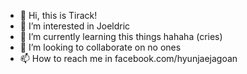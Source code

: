 - 👋 Hi, this is Tirack!
- 👀 I’m interested in Joeldric 
- 🌱 I’m currently learning this things hahaha (cries)
- 💞️ I’m looking to collaborate on no ones
- 📫 How to reach me in facebook.com/hyunjaejagoan

<!---
hyunjaero/hyunjaero is a ✨ special ✨ repository because its `README.md` (this file) appears on your GitHub profile.
You can click the Preview link to take a look at your changes.
--->
